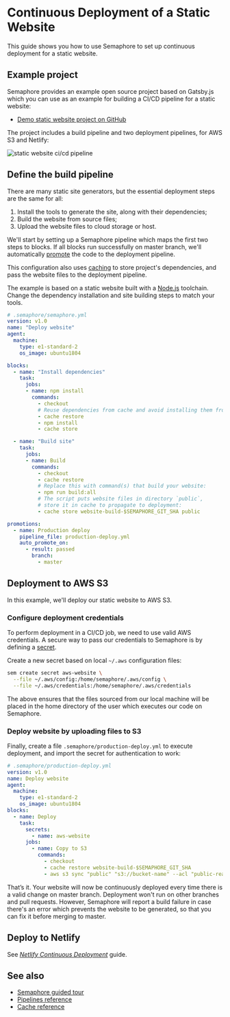# Continuous Deployment of a Static Website

This guide shows you how to use Semaphore to set up continuous deployment for
a static website.

## Example project

Semaphore provides an example open source project based on Gatsby.js which you
can use as an example for building a CI/CD pipeline for a static website:

- [Demo static website project on GitHub][demo-project]

The project includes a build pipeline and two deployment pipelines, for AWS S3
and Netlify:

![static website ci/cd pipeline](https://github.com/semaphoreci-demos/semaphore-demo-static-website/raw/master/images/ci-pipeline-gatsby.png)

## Define the build pipeline

There are many static site generators, but the essential deployment steps are
the same for all:

1. Install the tools to generate the site, along with their dependencies;
2. Build the website from source files;
3. Upload the website files to cloud storage or host.

We'll start by setting up a Semaphore pipeline which maps the first two steps
to blocks. If all blocks run successfully on master branch, we'll automatically
[promote][promotions-guide] the code to the deployment pipeline.

This configuration also uses [caching][caching-guide] to store project's
dependencies, and pass the website files to the deployment pipeline.

The example is based on a static website built with a [Node.js][nodejs]
toolchain. Change the dependency installation and site building steps to match
your tools.

``` yaml
# .semaphore/semaphore.yml
version: v1.0
name: "Deploy website"
agent:
  machine:
    type: e1-standard-2
    os_image: ubuntu1804

blocks:
  - name: "Install dependencies"
    task:
      jobs:
      - name: npm install
        commands:
          - checkout
          # Reuse dependencies from cache and avoid installing them from scratch:
          - cache restore
          - npm install
          - cache store

  - name: "Build site"
    task:
      jobs:
      - name: Build
        commands:
          - checkout
          - cache restore
          # Replace this with command(s) that build your website:
          - npm run build:all
          # The script puts website files in directory `public`,
          # store it in cache to propagate to deployment:
          - cache store website-build-$SEMAPHORE_GIT_SHA public

promotions:
  - name: Production deploy
    pipeline_file: production-deploy.yml
    auto_promote_on:
      - result: passed
        branch:
          - master
```

## Deployment to AWS S3

In this example, we'll deploy our static website to AWS S3.

### Configure deployment credentials

To perform deployment in a CI/CD job, we need to use valid AWS credentials.
A secure way to pass our credentials to Semaphore
is by defining a [secret][secrets-guide].

Create a new secret based on local `~/.aws` configuration files:

``` bash
sem create secret aws-website \
  --file ~/.aws/config:/home/semaphore/.aws/config \
  --file ~/.aws/credentials:/home/semaphore/.aws/credentials
```

The above ensures that the files sourced from our local machine will be placed
in the home directory of the user which executes our code on Semaphore.

### Deploy website by uploading files to S3

Finally, create a file `.semaphore/production-deploy.yml` to execute
deployment, and import the secret for authentication to work:

``` yaml
# .semaphore/production-deploy.yml
version: v1.0
name: Deploy website
agent:
  machine:
    type: e1-standard-2
    os_image: ubuntu1804
blocks:
  - name: Deploy
    task:
      secrets:
        - name: aws-website
      jobs:
        - name: Copy to S3
          commands:
            - checkout
            - cache restore website-build-$SEMAPHORE_GIT_SHA
            - aws s3 sync "public" "s3://bucket-name" --acl "public-read"
```

That’s it. Your website will now be continuously deployed every time there is
a valid change on master branch. Deployment won't run on other branches and
pull requests. However, Semaphore will report a build failure in case there's
an error which prevents the website to be generated, so that you can fix it
before merging to master.

## Deploy to Netlify

See _[Netlify Continuous Deployment][netlify-guide]_ guide.

## See also

- [Semaphore guided tour][guided-tour]
- [Pipelines reference][pipelines-ref]
- [Cache reference][cache-ref]

[demo-project]: https://github.com/semaphoreci-demos/semaphore-demo-static-website
[promotions-guide]: https://docs.semaphoreci.com/guided-tour/deploying-with-promotions/
[caching-guide]: https://docs.semaphoreci.com/guided-tour/caching-dependencies/
[nodejs]: https://docs.semaphoreci.com/programming-languages/javascript-and-node-js/
[secrets-guide]: https://docs.semaphoreci.com/guided-tour/environment-variables-and-secrets/
[guided-tour]: https://docs.semaphoreci.com/guided-tour/getting-started/
[pipelines-ref]: https://docs.semaphoreci.com/reference/pipeline-yaml-reference/
[cache-ref]: https://docs.semaphoreci.com/reference/toolbox-reference/#cache
[netlify-guide]: https://docs.semaphoreci.com/examples/netlify-continuous-deployment/
